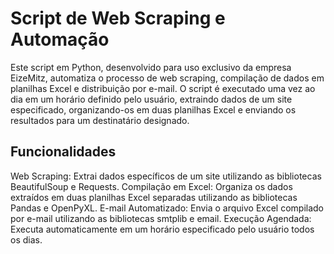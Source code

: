 # Script de Web Scraping e Automação
Este script em Python, desenvolvido para uso exclusivo da empresa EizeMitz, automatiza o processo de web scraping, compilação de dados em planilhas Excel e distribuição por e-mail. O script é executado uma vez ao dia em um horário definido pelo usuário, extraindo dados de um site especificado, organizando-os em duas planilhas Excel e enviando os resultados para um destinatário designado.

## Funcionalidades
Web Scraping: Extrai dados específicos de um site utilizando as bibliotecas BeautifulSoup e Requests.
Compilação em Excel: Organiza os dados extraídos em duas planilhas Excel separadas utilizando as bibliotecas Pandas e OpenPyXL.
E-mail Automatizado: Envia o arquivo Excel compilado por e-mail utilizando as bibliotecas smtplib e email.
Execução Agendada: Executa automaticamente em um horário especificado pelo usuário todos os dias.
